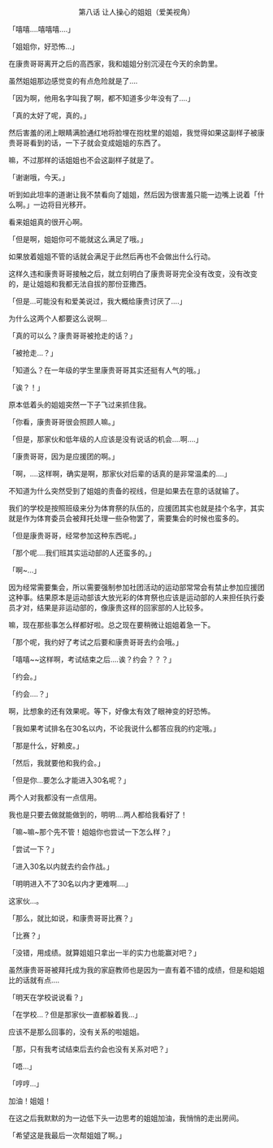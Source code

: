 <p align="center">第八话 让人操心的姐姐（爱美视角）</p>

「嘻嘻….嘻嘻嘻….」

「姐姐你，好恐怖…」

在康贵哥哥离开之后的高西家，我和姐姐分别沉浸在今天的余韵里。

虽然姐姐那边感觉变的有点危险就是了….

「因为啊，他用名字叫我了啊，都不知道多少年没有了….」

「真的太好了呢，真的。」

然后害羞的闭上眼睛满脸通红地将脸埋在抱枕里的姐姐，我觉得如果这副样子被康贵哥哥看到的话，一下子就会变成姐姐的东西了。

嘛，不过那样的话姐姐也不会这副样子就是了。

「谢谢哦，今天。」

听到如此坦率的道谢让我不禁看向了姐姐，然后因为很害羞只能一边嘴上说着「什么啊。」一边将目光移开。

看来姐姐真的很开心啊。

「但是啊，姐姐你可不能就这么满足了哦。」

如果放着姐姐不管的话就会满足于此然后再也不会做出什么行动。

这样久违和康贵哥哥接触之后，就立刻明白了康贵哥哥完全没有改变，没有改变的，是让姐姐和我都无法自拔的那份亚撒西。

「但是…可能没有和爱美说过，我大概给康贵讨厌了….」

为什么这两个人都要这么说啊…

「真的可以么？康贵哥哥被抢走的话？」

「被抢走…？」

「知道么？在一年级的学生里康贵哥哥其实还挺有人气的哦。」

「诶？！」

原本低着头的姐姐突然一下子飞过来抓住我。

「你看，康贵哥哥很会照顾人嘛。」

「但是，那家伙和低年级的人应该是没有说话的机会….啊….」

「康贵哥哥，因为是应援团的啊。」

「啊，….这样啊，确实是啊，那家伙对后辈的话真的是非常温柔的….」

不知道为什么突然受到了姐姐的责备的视线，但是如果去在意的话就输了。

我们的学校是按照班级来分为体育祭的队伍的，应援团其实也就是挂个名字，其实就是作为体育委员会被拜托处理一些杂物罢了，需要集会的时候也蛮多的。

「但是康贵哥哥，经常参加这种东西呢。」

「那个呢….我们班其实运动部的人还蛮多的。」

「啊~…」

因为经常需要集会，所以需要强制参加社团活动的运动部常常会有禁止参加应援团这种事。结果原本是运动部该大放光彩的体育祭也应该是运动部的人来担任执行委员才对，结果是非运动部的，像康贵这样的回家部的人比较多。

嘛，现在那些事怎么样都好啦。总之现在要稍微让姐姐着急一下。

「那个呢，我约好了考试之后要和康贵哥哥去约会哦。」

「嘻嘻~~这样啊，考试结束之后….诶？约会？？？」

「约会。」

「约会….？」

啊，比想象的还有效果呢。等下，好像太有效了眼神变的好恐怖。

「我如果考试排名在30名以内，不论我说什么都答应我的约定哦。」

「那是什么，好赖皮。」

「然后，我就要他和我约会。」

「但是你…要怎么才能进入30名呢？」

两个人对我都没有一点信用。

我也是只要去做就能做到的，明明….两人都给我看好了！

「嘛~嘛~那个先不管！姐姐你也尝试一下怎么样？」

「尝试一下？」

「进入30名以内就去约会作战。」

「明明进入不了30名以内才更难啊….」

这家伙…。

「那么，就比如说，和康贵哥哥比赛？」

「比赛？」

「没错，用成绩。就算姐姐只拿出一半的实力也能赢对吧？」

虽然康贵哥哥被拜托成为我的家庭教师也是因为一直有着不错的成绩，但是和姐姐比的话就有点….

「明天在学校说说看？」

「在学校…？但是那家伙一直都躲着我…」

应该不是那么回事的，没有关系的啦姐姐。

「那，只有我考试结束后去约会也没有关系对吧？」

「唔…」

「哼哼…」

加油！姐姐！

在这之后我默默的为一边低下头一边思考的姐姐加油，我悄悄的走出房间。

「希望这是我最后一次帮姐姐了啊。」

